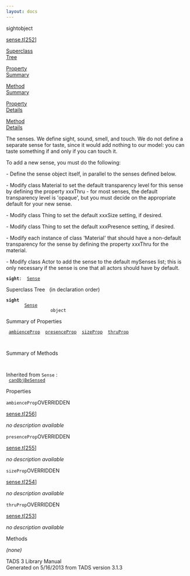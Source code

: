```yaml
---
layout: docs
---
```

<span class="title">sight</span><span class="type">object</span>

[sense.t](../file/sense.t.html)\[[252](../source/sense.t.html#252)\]

[Superclass  
Tree](#_SuperClassTree_)

[Property  
Summary](#_PropSummary_)

[Method  
Summary](#_MethodSummary_)

[Property  
Details](#_Properties_)

[Method  
Details](#_Methods_)

<div class="fdesc">

The senses. We define sight, sound, smell, and touch. We do not define a
separate sense for taste, since it would add nothing to our model: you
can taste something if and only if you can touch it.

To add a new sense, you must do the following:

\- Define the sense object itself, in parallel to the senses defined
below.

\- Modify class Material to set the default transparency level for this
sense by defining the property xxxThru - for most senses, the default
transparency level is 'opaque', but you must decide on the appropriate
default for your new sense.

\- Modify class Thing to set the default xxxSize setting, if desired.

\- Modify class Thing to set the default xxxPresence setting, if
desired.

\- Modify each instance of class 'Material' that should have a
non-default transparency for the sense by defining the property xxxThru
for the material.

\- Modify class Actor to add the sense to the default mySenses list;
this is only necessary if the sense is one that all actors should have
by default.

**`sight`**` :   `[`Sense`](../object/Sense.html)

</div>

<span id="_SuperClassTree_"></span>

<div class="mjhd">

<span class="hdln">Superclass Tree</span>   (in declaration order)

</div>

**`sight`**  
`         `[`Sense`](../object/Sense.html)  
`                 object`  
<span id="_PropSummary_"></span>

<div class="mjhd">

<span class="hdln">Summary of Properties</span>  

</div>

` `[`ambienceProp`](#ambienceProp)`  `[`presenceProp`](#presenceProp)`  `[`sizeProp`](#sizeProp)`  `[`thruProp`](#thruProp)`  `

` `

<span id="_MethodSummary_"></span>

<div class="mjhd">

<span class="hdln">Summary of Methods</span>  

</div>

` `

Inherited from `Sense` :  
` `[`canObjBeSensed`](../object/Sense.html#canObjBeSensed)`  `

<span id="_Properties_"></span>

<div class="mjhd">

<span class="hdln">Properties</span>  

</div>

<span id="ambienceProp"></span>

`ambienceProp`<span class="rem">OVERRIDDEN</span>

[sense.t](../file/sense.t.html)\[[256](../source/sense.t.html#256)\]

<div class="desc">

*no description available*

</div>

<span id="presenceProp"></span>

`presenceProp`<span class="rem">OVERRIDDEN</span>

[sense.t](../file/sense.t.html)\[[255](../source/sense.t.html#255)\]

<div class="desc">

*no description available*

</div>

<span id="sizeProp"></span>

`sizeProp`<span class="rem">OVERRIDDEN</span>

[sense.t](../file/sense.t.html)\[[254](../source/sense.t.html#254)\]

<div class="desc">

*no description available*

</div>

<span id="thruProp"></span>

`thruProp`<span class="rem">OVERRIDDEN</span>

[sense.t](../file/sense.t.html)\[[253](../source/sense.t.html#253)\]

<div class="desc">

*no description available*

</div>

<span id="_Methods_"></span>

<div class="mjhd">

<span class="hdln">Methods</span>  

</div>

*(none)*

<div class="ftr">

TADS 3 Library Manual  
Generated on 5/16/2013 from TADS version 3.1.3

</div>
